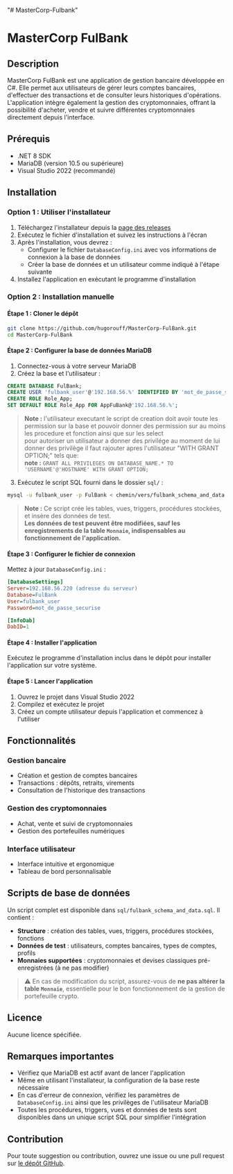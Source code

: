 "# MasterCorp-Fulbank" 

# MasterCorp FulBank
## Description
MasterCorp FulBank est une application de gestion bancaire développée en C#. Elle permet aux utilisateurs de gérer leurs comptes bancaires, d'effectuer des transactions et de consulter leurs historiques d'opérations. L'application intègre également la gestion des cryptomonnaies, offrant la possibilité d'acheter, vendre et suivre différentes cryptomonnaies directement depuis l'interface.

## Prérequis
- .NET 8 SDK
- MariaDB (version 10.5 ou supérieure)
- Visual Studio 2022 (recommandé)

## Installation
### Option 1 : Utiliser l'installateur
1. Téléchargez l'installateur depuis la [page des releases](https://github.com/hugorouff/MasterCorp-FulBank/releases)
2. Exécutez le fichier d'installation et suivez les instructions à l'écran
3. Après l'installation, vous devrez :
   - Configurer le fichier `DatabaseConfig.ini` avec vos informations de connexion à la base de données
   - Créer la base de données et un utilisateur comme indiqué à l'étape suivante
4. Installez l'application en exécutant le programme d'installation

### Option 2 : Installation manuelle
#### Étape 1 : Cloner le dépôt
```bash
git clone https://github.com/hugorouff/MasterCorp-FulBank.git
cd MasterCorp-FulBank
```

#### Étape 2 : Configurer la base de données MariaDB
1. Connectez-vous à votre serveur MariaDB
2. Créez la base et l'utilisateur :
```sql
CREATE DATABASE FulBank;
CREATE USER 'fulbank_user'@'192.168.56.%' IDENTIFIED BY 'mot_de_passe_securise';
CREATE ROLE Role_App;
SET DEFAULT ROLE Role_App FOR AppFuBank@'192.168.56.%';
```
> **Note :** l'utilisateur executant le script de creation doit avoir toute les permission sur la base et pouvoir donner des permission sur au moins les procedure et fonction ainsi que sur les select <br>
pour autoriser un utilisateur a donner des privilége au moment de lui donner des privilège il faut rajouter apres l'utilisateur "WITH GRANT OPTION;" tels que:<br>
> **note :**
>`` GRANT ALL PRIVILEGES ON DATABASE_NAME.* TO 'USERNAME'@'HOSTNAME' WITH GRANT OPTION; ``
3. Exécutez le script SQL fourni dans le dossier `sql/` :
```bash
mysql -u fulbank_user -p FulBank < chemin/vers/fulbank_schema_and_data.sql
```
> **Note :** Ce script crée les tables, vues, triggers, procédures stockées, et insère des données de test.  
> **Les données de test peuvent être modifiées, sauf les enregistrements de la table `Monnaie`, indispensables au fonctionnement de l'application.**

#### Étape 3 : Configurer le fichier de connexion
Mettez à jour `DatabaseConfig.ini` :
```ini
[DatabaseSettings]
Server=192.168.56.220 (adresse du serveur)
Database=FulBank
User=fulbank_user
Password=mot_de_passe_securise

[InfoDab]
DabID=1
```

#### Étape 4 : Installer l'application
Exécutez le programme d'installation inclus dans le dépôt pour installer l'application sur votre système.

#### Étape 5 : Lancer l'application
1. Ouvrez le projet dans Visual Studio 2022
2. Compilez et exécutez le projet
3. Créez un compte utilisateur depuis l'application et commencez à l'utiliser

## Fonctionnalités
### Gestion bancaire
- Création et gestion de comptes bancaires
- Transactions : dépôts, retraits, virements
- Consultation de l'historique des transactions

### Gestion des cryptomonnaies
- Achat, vente et suivi de cryptomonnaies
- Gestion des portefeuilles numériques

### Interface utilisateur
- Interface intuitive et ergonomique
- Tableau de bord personnalisable

## Scripts de base de données
Un script complet est disponible dans `sql/fulbank_schema_and_data.sql`. Il contient :
- **Structure** : création des tables, vues, triggers, procédures stockées, fonctions
- **Données de test** : utilisateurs, comptes bancaires, types de comptes, profils
- **Monnaies supportées** : cryptomonnaies et devises classiques pré-enregistrées (à ne pas modifier)

> ⚠️ En cas de modification du script, assurez-vous de **ne pas altérer la table `Monnaie`**, essentielle pour le bon fonctionnement de la gestion de portefeuille crypto.

## Licence
Aucune licence spécifiée.

## Remarques importantes
- Vérifiez que MariaDB est actif avant de lancer l'application
- Même en utilisant l'installateur, la configuration de la base reste nécessaire
- En cas d'erreur de connexion, vérifiez les paramètres de `DatabaseConfig.ini` ainsi que les privilèges de l'utilisateur MariaDB
- Toutes les procédures, triggers, vues et données de tests sont disponibles dans un unique script SQL pour simplifier l'intégration

## Contribution
Pour toute suggestion ou contribution, ouvrez une issue ou une pull request sur [le dépôt GitHub](https://github.com/hugorouff/MasterCorp-FulBank).
